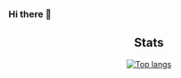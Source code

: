 ### Hi there 👋

<!--
**krs98/krs98** is a ✨ _special_ ✨ repository because its `README.md` (this file) appears on your GitHub profile.

Here are some ideas to get you started:

- 🔭 I’m currently working on ...
- 🌱 I’m currently learning ...
- 👯 I’m looking to collaborate on ...
- 🤔 I’m looking for help with ...
- 💬 Ask me about ...
- 📫 How to reach me: ...
- 😄 Pronouns: ...
- ⚡ Fun fact: ...
-->

<h2 align="center">Stats</h2>
<div align="center">
  <a href="#">
    <img src="https://github-readme-stats-pf8c.vercel.app/api/top-langs/?layout=compact&bg_color=0d1117&count_private=true&username=krs98&hide=php%2Cjava%2Chtml%2Ccss%2Cjavascript%2Cc%2Cc%23&hide_border=true&langs_count=4&theme=aura_dark" alt="Top langs">
  </a>
</div>
